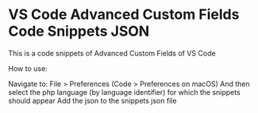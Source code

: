 # VS Code Advanced Custom Fields Code Snippets JSON
This is a code snippets of Advanced Custom Fields of VS Code

How to use:

Navigate to:
File > Preferences (Code > Preferences on macOS)
And then select the php language (by language identifier) for which the snippets should appear
Add the json to the snippets json file
